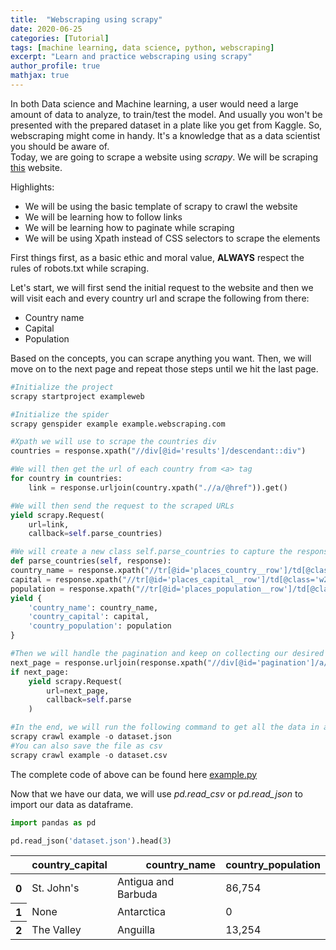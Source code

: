 ```yaml
---
title:  "Webscraping using scrapy"
date: 2020-06-25
categories: [Tutorial]
tags: [machine learning, data science, python, webscraping]
excerpt: "Learn and practice webscraping using scrapy"
author_profile: true
mathjax: true
---
```


In both Data science and Machine learning, a user would need a large amount of data to analyze, to train/test the model. And usually you won't be presented with the prepared dataset in a plate like you get from Kaggle. So, webscraping might come in handy. It's a knowledge that as a data scientist you should be aware of.  
Today, we are going to scrape a website using *scrapy*. We will be scraping [this](http://example.webscraping.com/) website.

Highlights:
* We will be using the basic template of scrapy to crawl the website
* We will be learning how to follow links
* We will be learning how to paginate while scraping
* We will be using Xpath instead of CSS selectors to scrape the elements

First things first, as a basic ethic and moral value, **ALWAYS** respect the rules of robots.txt while scraping.

Let's start, we will first send the initial request to the website and then we will visit each and every country url and scrape the following from there:
* Country name
* Capital
* Population

Based on the concepts, you can scrape anything you want. Then, we will move on to the next page and repeat those steps until we hit the last page.

```python
#Initialize the project
scrapy startproject exampleweb
```

```python
#Initialize the spider
scrapy genspider example example.webscraping.com
```

```python
#Xpath we will use to scrape the countries div
countries = response.xpath("//div[@id='results']/descendant::div")
```

```python
#We will then get the url of each country from <a> tag
for country in countries:
    link = response.urljoin(country.xpath(".//a/@href")).get()
```

```python
#We will then send the request to the scraped URLs
yield scrapy.Request(
    url=link,
    callback=self.parse_countries)
```

```python
#We will create a new class self.parse_countries to capture the response and get what we want from it
def parse_countries(self, response):
country_name = response.xpath("//tr[@id='places_country__row']/td[@class='w2p_fw']/text()".get())
capital = response.xpath("//tr[@id='places_capital__row']/td[@class='w2p_fw']/text()").get()
population = response.xpath("//tr[@id='places_population__row']/td[@class='w2p_fw']/text()").get()
yield {
    'country_name': country_name,
    'country_capital': capital,
    'country_population': population
}
```

```python
#Then we will handle the pagination and keep on collecting our desired data until we hit the last page
next_page = response.urljoin(response.xpath("//div[@id='pagination']/a/@href").get())
if next_page:
    yield scrapy.Request(
        url=next_page,
        callback=self.parse
    )
```

```python
#In the end, we will run the following command to get all the data in a file 'dataset.json'
scrapy crawl example -o dataset.json
#You can also save the file as csv
scrapy crawl example -o dataset.csv
```

The complete code of above can be found here [example.py](/projects/Webscraping_example/example.py)

Now that we have our data, we will use *pd.read_csv* or *pd.read_json* to import our data as dataframe.

```python
import pandas as pd
```

```python
pd.read_json('dataset.json').head(3)
```

<div>
<style scoped>
    .dataframe tbody tr th:only-of-type {
        vertical-align: middle;
    }

    .dataframe tbody tr th {
        vertical-align: top;
    }

    .dataframe thead th {
        text-align: right;
    }
</style>
<table class="dataframe">
  <thead>
    <tr style="text-align: right;">
      <th></th>
      <th>country_capital</th>
      <th>country_name</th>
      <th>country_population</th>
    </tr>
  </thead>
  <tbody>
    <tr>
      <th>0</th>
      <td>St. John's</td>
      <td>Antigua and Barbuda</td>
      <td>86,754</td>
    </tr>
    <tr>
      <th>1</th>
      <td>None</td>
      <td>Antarctica</td>
      <td>0</td>
    </tr>
    <tr>
      <th>2</th>
      <td>The Valley</td>
      <td>Anguilla</td>
      <td>13,254</td>
    </tr>
  </tbody>
</table>
</div>
